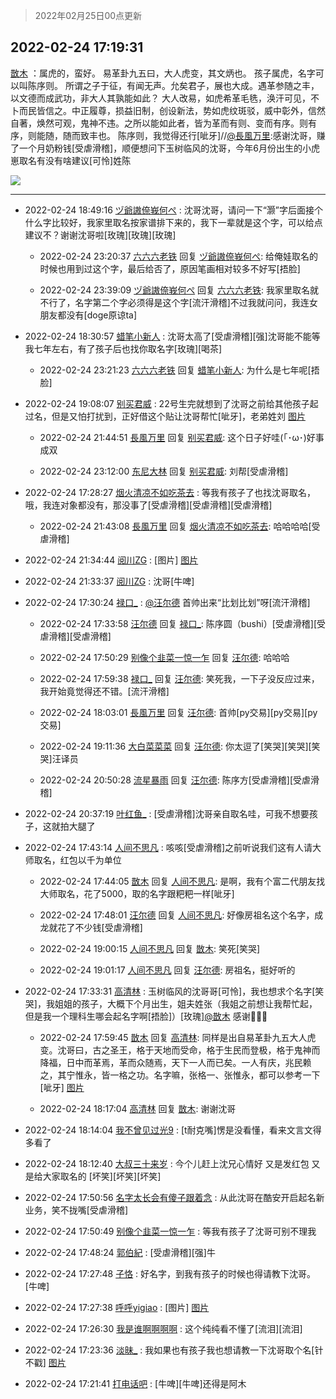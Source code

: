 > 2022年02月25日00点更新
<link rel="stylesheet" href="https://cdn.jsdelivr.net/gh/taotie6/sampleJSON@main/css/photo_show.css">
<meta name="referrer" content="no-referrer" />


 ## 2022-02-24 17:19:31 

 [㪚木](https://www.coolapk.com/feed/33791086?shareKey=NzE0YzljYjViODFhNjIxNzU3MjI~) ：属虎的，蛮好。
易革卦九五曰，大人虎变，其文炳也。
孩子属虎，名字可以叫陈序则。
所谓之子于征，有闻无声。允矣君子，展也大成。遇革参随之丰，以文德而成武功，非大人其孰能如此？
大人改易，如虎希革毛毨，涣汗可见，不卜而民皆信之。中正履尊，损益旧制，创设新法，势如虎纹斑驳，威中彰外<!--break-->，信然自著，焕然可观，鬼神不违。之所以能如此者，皆为革而有则、变而有序。则有序，则能随，随而致丰也。
陈序则，我觉得还行[呲牙]//<a class="feed-link-uname" href="/u/長風万里">@長風万里</a>:感谢沈哥，赚了一个月奶粉钱[受虐滑稽]，顺便想问下玉树临风的沈哥，今年6月份出生的小虎崽取名有没有啥建议[可怜]姓陈 

<div class="album">
<img class="img-item" src="http://image.coolapk.com/feed/2019/0406/10/1081091_1554519234_2233@400x240.gif" />
</div>

 ------- 

- 2022-02-24 18:49:16 [ヅ爺謸倷峩何ぺ](uid=11968954) : 沈哥沈哥，请问一下“灏”字后面接个什么字比较好，我家里取名按家谱排下来的，我下一辈就是这个字，可以给点建议不？谢谢沈哥啦[玫瑰][玫瑰][玫瑰] 

    - 2022-02-24 23:20:37 [六六六老铁](uid=1165265) 回复 [ヅ爺謸倷峩何ぺ](uid=11968954): 给俺娃取名的时候也用到过这个字，最后给否了，原因笔画相对较多不好写[捂脸] 

    - 2022-02-24 23:39:09 [ヅ爺謸倷峩何ぺ](uid=11968954) 回复 [六六六老铁](uid=1165265): 我家里取名就不行了，名字第二个字必须得是这个字[流汗滑稽]不过我就问问，我连女朋友都没有[doge原谅ta] 

- 2022-02-24 18:30:57 [蜡笔小新人](uid=4236945) : 沈哥太高了[受虐滑稽][强]沈哥能不能等我七年左右，有了孩子后也找你取名字[玫瑰][喝茶] 

    - 2022-02-24 23:21:23 [六六六老铁](uid=1165265) 回复 [蜡笔小新人](uid=4236945): 为什么是七年呢[捂脸] 

- 2022-02-24 19:08:07 [别买君威](uid=2977946) : 22号生完就想到了沈哥之前给其他孩子起过名，但是又怕打扰到，正好借这个贴让沈哥帮忙[呲牙]，老弟姓刘 [图片](http://image.coolapk.com/feed/2022/0224/19/2977946_94a7333a_0886_8448_857@1914x928.jpeg)

    - 2022-02-24 21:44:51 [長風万里](uid=3307053) 回复 [别买君威](uid=2977946): 这个日子好哇(｢･ω･)好事成双 

    - 2022-02-24 23:12:00 [东尼大林](uid=1612569) 回复 [别买君威](uid=2977946): 刘帮[受虐滑稽] 

- 2022-02-24 17:28:27 [烟火清凉不如吃茶去](uid=4279524) : 等我有孩子了也找沈哥取名，哦，我连对象都没有，那没事了[受虐滑稽][受虐滑稽][受虐滑稽] 

    - 2022-02-24 21:43:08 [長風万里](uid=3307053) 回复 [烟火清凉不如吃茶去](uid=4279524): 哈哈哈哈[受虐滑稽] 

- 2022-02-24 21:34:44 [阅川ZG](uid=2440130) : [图片] [图片](http://image.coolapk.com/feed/2022/0222/23/2031667_d9fde285_3163_3214_961@1140x746.jpeg)

- 2022-02-24 21:33:37 [阅川ZG](uid=2440130) : 沈哥[牛啤] 

- 2022-02-24 17:30:24 [禄口_](uid=1005884) : <a class="feed-link-uname" href="/u/汪尔德">@汪尔德</a> 首帅出来“比划比划”呀[流汗滑稽] 

    - 2022-02-24 17:33:58 [汪尔德](uid=1595236) 回复 [禄口_](uid=1005884): 陈序圆（bushi）[受虐滑稽][受虐滑稽][受虐滑稽] 

    - 2022-02-24 17:50:29 [别像个韭菜一惊一乍](uid=824256) 回复 [汪尔德](uid=1595236): 哈哈哈 

    - 2022-02-24 17:59:38 [禄口_](uid=1005884) 回复 [汪尔德](uid=1595236): 笑死我，一下子没反应过来，我开始竟觉得还不错。[流汗滑稽] 

    - 2022-02-24 18:03:01 [長風万里](uid=3307053) 回复 [汪尔德](uid=1595236): 首帅[py交易][py交易][py交易] 

    - 2022-02-24 19:11:36 [大白菜菜菜](uid=2081020) 回复 [汪尔德](uid=1595236): 你太逗了[笑哭][笑哭][笑哭]汪译员 

    - 2022-02-24 20:50:28 [流星暴雨](uid=3302275) 回复 [汪尔德](uid=1595236): 陈序方[受虐滑稽][受虐滑稽] 

- 2022-02-24 20:37:19 [叶红鱼_](uid=728808) : [受虐滑稽]沈哥亲自取名哇，可我不想要孩子，这就拍大腿了 

- 2022-02-24 17:43:14 [人间不思凡](uid=2080265) : 咳咳[受虐滑稽]之前听说我们这有人请大师取名，红包以千为单位 

    - 2022-02-24 17:44:05 [㪚木](uid=1081091) 回复 [人间不思凡](uid=2080265): 是啊，我有个富二代朋友找大师取名，花了5000，取的名字跟粑粑一样[呲牙] 

    - 2022-02-24 17:48:01 [汪尔德](uid=1595236) 回复 [人间不思凡](uid=2080265): 好像房祖名这个名字，成龙就花了不少钱[受虐滑稽] 

    - 2022-02-24 19:00:15 [人间不思凡](uid=2080265) 回复 [㪚木](uid=1081091): 笑死[笑哭] 

    - 2022-02-24 19:01:17 [人间不思凡](uid=2080265) 回复 [汪尔德](uid=1595236): 房祖名，挺好听的 

- 2022-02-24 17:33:31 [高清林](uid=8114305) : 玉树临风的沈哥哥[可怜]，我也想求个名字[笑哭]，我姐姐的孩子，大概下个月出生，姐夫姓张（我姐之前想让我帮忙起，但是我一个理科生哪会起名字啊[捂脸]）[玫瑰]<a class="feed-link-uname" href="/u/㪚木">@㪚木</a>  感谢🙏🙏🙏 

    - 2022-02-24 17:59:45 [㪚木](uid=1081091) 回复 [高清林](uid=8114305): 同样是出自易革卦九五大人虎变。沈哥曰，古之圣王，格于天地而受命，格于生民而登极，格于鬼神而降福，日中而革焉，革而众随焉，天下一人而已矣。一人有庆，兆民赖之，其宁惟永，皆一格之功。名字嘛，张格一、张惟永，都可以参考一下[呲牙] [图片](http://image.coolapk.com/feed/2019/0321/17/1081091_1553161535_7781@351x218.gif)

    - 2022-02-24 18:17:04 [高清林](uid=8114305) 回复 [㪚木](uid=1081091): 谢谢沈哥 

- 2022-02-24 18:14:04 [我不曾见过光9](uid=1784401) : [t耐克嘴]愣是没看懂，看来文言文得多看了 

- 2022-02-24 18:12:40 [大叔三十来岁](uid=5360167) : 今个儿赶上沈兄心情好  又是发红包 又是给大家取名的  [坏笑][坏笑][坏笑] 

- 2022-02-24 17:50:56 [名字太长会有傻子跟着念](uid=811576) : 从此沈哥在酷安开启起名新业务，笑不拢嘴[受虐滑稽] 

- 2022-02-24 17:50:49 [别像个韭菜一惊一乍](uid=824256) : 等我有孩子了沈哥可别不理我 

- 2022-02-24 17:48:24 [郭伯紀](uid=2859803) : [受虐滑稽][强]牛 

- 2022-02-24 17:27:48 [子恪](uid=698574) : 好名字，到我有孩子的时候也得请教下沈哥。[牛啤] 

- 2022-02-24 17:27:38 [呼呼yigiao](uid=3884903) : [图片] [图片](http://image.coolapk.com/feed/2022/0224/17/3884903_4857_2999_999@828x542.jpg)

- 2022-02-24 17:26:30 [我是谁啊啊啊啊](uid=2536100) : 这个纯纯看不懂了[流泪][流泪] 

- 2022-02-24 17:23:36 [淡昧_](uid=1559932) : 我如果也有孩子我也想请教一下沈哥取个名[针不戳] [图片](http://image.coolapk.com/feed/2021/1028/22/644762_0aa846a0_0278_6588@1140x746.jpeg)

- 2022-02-24 17:21:41 [打电话吧](uid=1906112) : [牛啤][牛啤]还得是阿木 

